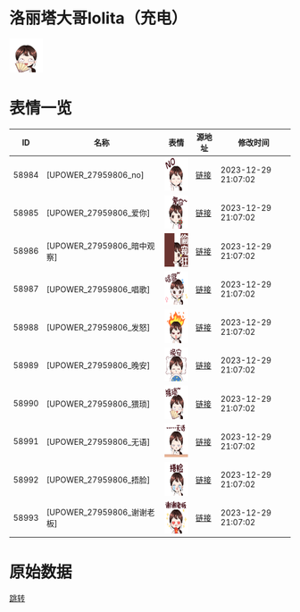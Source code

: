 # 洛丽塔大哥lolita（充电）

<img src="./cover.png" height="60" alt="cover" />

# 表情一览

|ID|名称|表情|源地址|修改时间|
|----|----|----|----|----|
|58984|[UPOWER_27959806_no]|<img src="./pic/058984_%5BUPOWER_27959806_no%5D.png" height="60" alt="no"/>|[链接](http://i0.hdslb.com/bfs/garb/5769bfceee794f725265ac9e5d97fd688acc77bf.png)|2023-12-29 21:07:02|
|58985|[UPOWER_27959806_爱你]|<img src="./pic/058985_%5BUPOWER_27959806_爱你%5D.png" height="60" alt="爱你"/>|[链接](http://i0.hdslb.com/bfs/garb/370eaed5f7cd92cf3dc8b1ea801d2c6673276083.png)|2023-12-29 21:07:02|
|58986|[UPOWER_27959806_暗中观察]|<img src="./pic/058986_%5BUPOWER_27959806_暗中观察%5D.png" height="60" alt="暗中观察"/>|[链接](http://i0.hdslb.com/bfs/garb/ff98c30df6a1d28e627e070eebdf6f5f1e876f93.png)|2023-12-29 21:07:02|
|58987|[UPOWER_27959806_唱歌]|<img src="./pic/058987_%5BUPOWER_27959806_唱歌%5D.png" height="60" alt="唱歌"/>|[链接](http://i0.hdslb.com/bfs/garb/dc929cf499940884e012f7a67f371a4f7829cd1c.png)|2023-12-29 21:07:02|
|58988|[UPOWER_27959806_发怒]|<img src="./pic/058988_%5BUPOWER_27959806_发怒%5D.png" height="60" alt="发怒"/>|[链接](http://i0.hdslb.com/bfs/garb/ca9a3d7ae2a01ef62c100e4a5db64ef324f36e57.png)|2023-12-29 21:07:02|
|58989|[UPOWER_27959806_晚安]|<img src="./pic/058989_%5BUPOWER_27959806_晚安%5D.png" height="60" alt="晚安"/>|[链接](http://i0.hdslb.com/bfs/garb/e303ab504d4c4ead8e0c7d8fc5704fe9d107514b.png)|2023-12-29 21:07:02|
|58990|[UPOWER_27959806_猥琐]|<img src="./pic/058990_%5BUPOWER_27959806_猥琐%5D.png" height="60" alt="猥琐"/>|[链接](http://i0.hdslb.com/bfs/garb/4a52f9da0086dce128030aec533103f364268f8f.png)|2023-12-29 21:07:02|
|58991|[UPOWER_27959806_无语]|<img src="./pic/058991_%5BUPOWER_27959806_无语%5D.png" height="60" alt="无语"/>|[链接](http://i0.hdslb.com/bfs/garb/203ff65112da0dccc13a4545aa5de963afc37341.png)|2023-12-29 21:07:02|
|58992|[UPOWER_27959806_捂脸]|<img src="./pic/058992_%5BUPOWER_27959806_捂脸%5D.png" height="60" alt="捂脸"/>|[链接](http://i0.hdslb.com/bfs/garb/5f67e354f7b89014728d74cbb81684dbc2f4ce60.png)|2023-12-29 21:07:02|
|58993|[UPOWER_27959806_谢谢老板]|<img src="./pic/058993_%5BUPOWER_27959806_谢谢老板%5D.png" height="60" alt="谢谢老板"/>|[链接](http://i0.hdslb.com/bfs/garb/3b972ce15da91152c3cbc543fc9afff475e002b7.png)|2023-12-29 21:07:02|

# 原始数据

[跳转](./raw.json)

